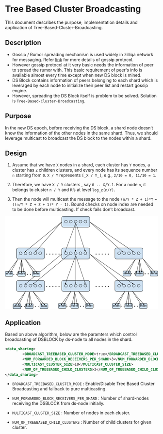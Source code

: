# Tree Based Cluster Broadcasting

This document describes the purpose, implementation details and application of Tree-Based-Cluster-Broadcasting.

## Description

- Gossip / Rumor spreading mechanism is used widely in zilliqa network for messaging. Refer [link](https://github.com/Zilliqa/dev-docs/blob/master/core/gossip-protocol.md) for more details of gossip protocol.
- However gossip protocol at it very basic needs the information of peer to spread the rumor with. This basic requirement of peer's info is available almost every time except when new DS block is mined.
- DS Block contains information of peers belonging to each shard which is leveraged by each node to initialize their peer list and restart gossip engine.
- However, spreading the DS Block itself is problem to be solved. Solution is `Tree-Based-Cluster-Broadcasting`.

## Purpose

In the new DS epoch, before receiving the DS block, a shard node doesn’t know the information of the other nodes in the same shard.
Thus, we should leverage multicast to broadcast the DS block to the nodes within a shard.

## Design

1. Assume that we have `X` nodes in a shard, each cluster has `Y` nodes, a cluster has `Z` children clusters, and every node has its sequence number `n` starting from `0`. `X / Y`  represents `[_X / Y_]`, e.g., `2/10 = 0, 11/10 = 1`.

2. Therefore, we have `X / Y` clusters , say `0 .. X/Y-1`. For a node `n`, it belongs to cluster `n / Y` and it’s at level `log_z(n/Y)`.

3. Then the node will multicast the message to the node `(n/Y * Z + 1)*Y` ~ `((n/Y * Z + Z + 1)* Y - 1)`.
    Bound checks on node index are needed to be done before multicasting. If check fails don’t broadcast.

![image01](images/features/tree-based-cluster-broadcasting/image01.jpg)

## Application

Based on above algorithm, below are the paramters which control broadcasting of DSBLOCK by ds-node to all nodes in the shard.

```xml
<data_sharing>
        <BROADCAST_TREEBASED_CLUSTER_MODE>true</BROADCAST_TREEBASED_CLUSTER_MODE>
        <NUM_FORWARDED_BLOCK_RECEIVERS_PER_SHARD>3</NUM_FORWARDED_BLOCK_RECEIVERS_PER_SHARD>
        <MULTICAST_CLUSTER_SIZE>10</MULTICAST_CLUSTER_SIZE>
        <NUM_OF_TREEBASED_CHILD_CLUSTERS>3</NUM_OF_TREEBASED_CHILD_CLUSTERS>
</data_sharing>
```

- `BROADCAST_TREEBASED_CLUSTER_MODE` : Enable/Disable Tree Based Cluster Broadcasting and fallback to pure multicasting.

- `NUM_FORWARDED_BLOCK_RECEIVERS_PER_SHARD` : Number of shard-nodes receiving the DSBLOCK from ds-node initially.

- `MULTICAST_CLUSTER_SIZE` : Number of nodes in each cluster.

- `NUM_OF_TREEBASED_CHILD_CLUSTERS` : Number of child clusters for given cluster.
